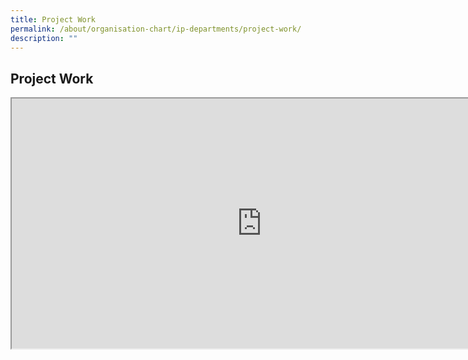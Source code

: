 ```yaml
---
title: Project Work
permalink: /about/organisation-chart/ip-departments/project-work/
description: ""
---
```

<h2>Project Work</h2>
<iframe src="https://docs.google.com/document/d/e/2PACX-1vTj0KP_XrUbDY5misjjOhI3PLNwh5SZK5qqsd3V7rQqaDQ8HTUrAWQXmSFkmcGTuavuHTEbjdxegYLF/pub?embedded=true" width="800px" height="400px" scrolling="no"></iframe>